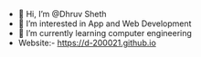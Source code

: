 - 👋 Hi, I’m @Dhruv Sheth
- 👀 I’m interested in App and Web Development
- 🌱 I’m currently learning computer engineering 
- Website:- https://d-200021.github.io
